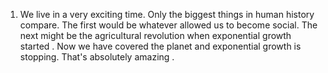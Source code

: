 1. We live in a very exciting time. Only the biggest things in human history compare. The first would be whatever allowed us to become social. The next might be the agricultural revolution when exponential growth started . Now we have covered the planet and exponential growth is stopping. That's absolutely amazing .

